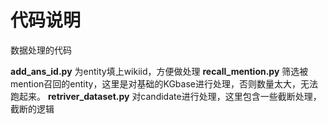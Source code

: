 # 代码说明
数据处理的代码

**add_ans_id.py** 为entity填上wikiid，方便做处理
**recall_mention.py**  筛选被mention召回的entity，这里是对基础的KGbase进行处理，否则数量太大，无法跑起来。
**retriver_dataset.py** 对candidate进行处理，这里包含一些截断处理，截断的逻辑